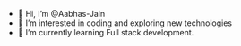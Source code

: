 - 👋 Hi, I’m @Aabhas-Jain
- 👀 I’m interested in coding and exploring new technologies
- 🌱 I’m currently learning Full stack development.

<!---
Aabhas-Jain/Aabhas-Jain is a ✨ special ✨ repository because its `README.md` (this file) appears on your GitHub profile.
You can click the Preview link to take a look at your changes.
--->
